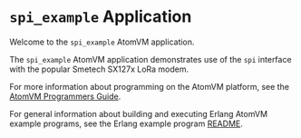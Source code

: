 <!---
  Copyright 2023 Fred Dushin <fred@dushin.net>

  SPDX-License-Identifier: Apache-2.0 OR LGPL-2.1-or-later
-->

# `spi_example` Application

Welcome to the `spi_example` AtomVM application.

The `spi_example` AtomVM application demonstrates use of the `spi` interface with the popular Smetech SX127x LoRa modem.

For more information about programming on the AtomVM platform, see the [AtomVM Programmers Guide](https://doc.atomvm.org/latest/programmers-guide.html).

For general information about building and executing Erlang AtomVM example programs, see the Erlang example program [README](../README.md).
